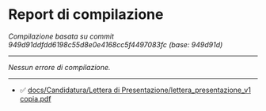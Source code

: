# Report di compilazione

_Compilazione basata su commit 949d91ddfdd6198c55d8e0e4168cc5f4497083fc (base: 949d91d)_

 --- 
_Nessun errore di compilazione._

 --- 
- ✅ [docs/Candidatura/Lettera di Presentazione/lettera_presentazione_v1 copia.pdf](docs/Candidatura/Lettera%20di%20Presentazione/lettera_presentazione_v1%20copia.pdf)
